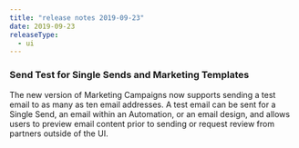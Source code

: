 ```yaml
---
title: "release notes 2019-09-23"
date: 2019-09-23
releaseType:
  - ui
---
```


### Send Test for Single Sends and Marketing Templates

The new version of Marketing Campaigns now supports sending a test email to as many as ten email addresses. A test email can be sent for a Single Send, an email within an Automation, or an email design, and allows users to preview email content prior to sending or request review from partners outside of the UI.
